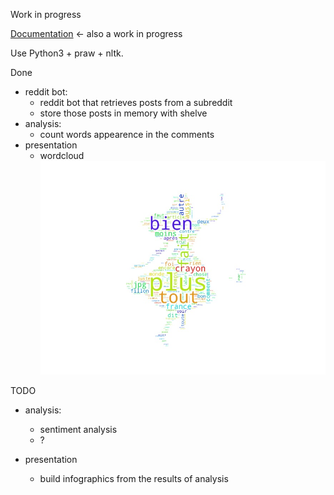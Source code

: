 Work in progress 


[Documentation](http://reddit-bot-analysis.readthedocs.io/en/latest/) <- also a work in progress
 
Use Python3 + praw + nltk.

Done
- reddit bot:
  - reddit bot that retrieves posts from a subreddit
  - store those posts in memory with shelve
- analysis:
  - count words appearence in the comments
- presentation
  - wordcloud ![noice](./wordcloud/alice.jpg)


TODO

- analysis:
  - sentiment analysis
  - ?

- presentation
  - build infographics from the results of analysis